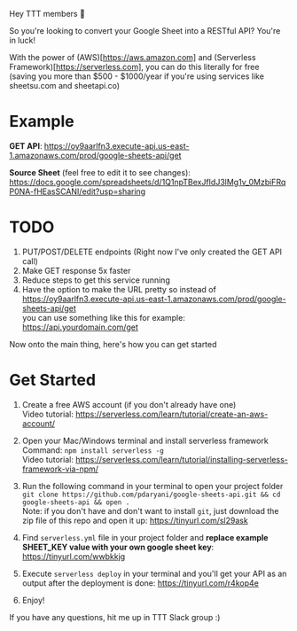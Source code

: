 Hey TTT members 👋

So you're looking to convert your Google Sheet into a RESTful API? You're in luck!

With the power of (AWS)[https://aws.amazon.com] and (Serverless Framework)[https://serverless.com], you can do this literally for free  
(saving you more than $500 - $1000/year if you're using services like sheetsu.com and sheetapi.co)

# Example

**GET API**: https://oy9aarlfn3.execute-api.us-east-1.amazonaws.com/prod/google-sheets-api/get

**Source Sheet** (feel free to edit it to see changes): https://docs.google.com/spreadsheets/d/1Q1npTBexJfIdJ3lMg1v_0MzbiFRqP0NA-fHEasSCANI/edit?usp=sharing

# TODO

1. PUT/POST/DELETE endpoints (Right now I've only created the GET API call)
2. Make GET response 5x faster
3. Reduce steps to get this service running
4. Have the option to make the URL pretty so instead of  
https://oy9aarlfn3.execute-api.us-east-1.amazonaws.com/prod/google-sheets-api/get  
you can use something like this for example:    
https://api.yourdomain.com/get

Now onto the main thing, here's how you can get started

# Get Started

1. Create a free AWS account (if you don't already have one)  
Video tutorial: https://serverless.com/learn/tutorial/create-an-aws-account/

2. Open your Mac/Windows terminal and install serverless framework
Command: `npm install serverless -g`  
Video tutorial: https://serverless.com/learn/tutorial/installing-serverless-framework-via-npm/

3. Run the following command in your terminal to open your project folder  
`git clone https://github.com/pdaryani/google-sheets-api.git && cd google-sheets-api && open .`  
Note: if you don't have and don't want to install `git`, just download the zip file of this repo and open it up: https://tinyurl.com/sl29ask

4. Find `serverless.yml` file in your project folder and **replace example SHEET_KEY value with your own google sheet key**: https://tinyurl.com/wwbkkjg

5. Execute `serverless deploy` in your terminal and you'll get your API as an output after the deployment is done: https://tinyurl.com/r4kop4e

6. Enjoy!

If you have any questions, hit me up in TTT Slack group :)